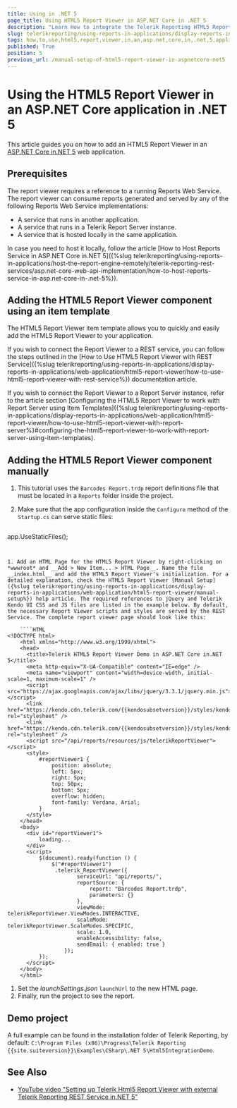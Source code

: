 ```yaml
---
title: Using in .NET 5
page_title: Using HTML5 Report Viewer in ASP.NET Core in .NET 5
description: "Learn How to integrate the Telerik Reporting HTML5 Report Viewer in ASP.NET Core applications in .NET 5."
slug: telerikreporting/using-reports-in-applications/display-reports-in-applications/web-application/html5-report-viewer/how-to-use-html5-report-viewer-in-an-asp.net-core-in-.net-5-application
tags: how,to,use,html5,report,viewer,in,an,asp.net,core,in,.net,5,application
published: True
position: 5
previous_url: /manual-setup-of-html5-report-viewer-in-aspnetcore-net5
---
```


# Using the HTML5 Report Viewer in an ASP.NET Core application in .NET 5

This article guides you on how to add an HTML5 Report Viewer in an [ASP.NET Core in.NET 5](https://devblogs.microsoft.com/dotnet/introducing-net-5/) web application.

## Prerequisites

The report viewer requires a reference to a running Reports Web Service. The report viewer can consume reports generated and served by any of the following Reports Web Service implementations:

* A service that runs in another application.
* A service that runs in a Telerik Report Server instance.
* A service that is hosted locally in the same application.

In case you need to host it locally, follow the article [How to Host Reports Service in ASP.NET Core in.NET 5]({%slug telerikreporting/using-reports-in-applications/host-the-report-engine-remotely/telerik-reporting-rest-services/asp.net-core-web-api-implementation/how-to-host-reports-service-in-asp.net-core-in-.net-5%}).

## Adding the HTML5 Report Viewer component using an item template

The HTML5 Report Viewer item template allows you to quickly and easily add the HTML5 Report Viewer to your application.

If you wish to connect the Report Viewer to a REST service, you can follow the steps outlined in the [How to Use HTML5 Report Viewer with REST Service]({%slug telerikreporting/using-reports-in-applications/display-reports-in-applications/web-application/html5-report-viewer/how-to-use-html5-report-viewer-with-rest-service%}) documentation article.

If you wish to connect the Report Viewer to a Report Server instance, refer to the article section [Configuring the HTML5 Report Viewer to work with Report Server using Item Templates]({%slug telerikreporting/using-reports-in-applications/display-reports-in-applications/web-application/html5-report-viewer/how-to-use-html5-report-viewer-with-report-server%}#configuring-the-html5-report-viewer-to-work-with-report-server-using-item-templates).

## Adding the HTML5 Report Viewer component manually

1. This tutorial uses the `Barcodes Report.trdp` report definitions file that must be located in a `Reports` folder inside the project.
1. Make sure that the app configuration inside the `Configure` method of the `Startup.cs` can serve static files:

	````C#
app.UseStaticFiles();
````


1. Add an HTML Page for the HTML5 Report Viewer by right-clicking on *wwwroot* and __Add > New Item... > HTML Page__. Name the file __index.html__ and add the HTML5 Report Viewer's initialization. For a detailed explanation, check the HTML5 Report Viewer [Manual Setup]({%slug telerikreporting/using-reports-in-applications/display-reports-in-applications/web-application/html5-report-viewer/manual-setup%}) help article. The required references to jQuery and Telerik Kendo UI CSS and JS files are listed in the example below. By default, the necessary Report Viewer scripts and styles are served by the REST Service. The complete report viewer page should look like this:

	````HTML
<!DOCTYPE html>
	<html xmlns="http://www.w3.org/1999/xhtml">
	<head>
	  <title>Telerik HTML5 Report Viewer Demo in ASP.NET Core in.NET 5</title>
	  <meta http-equiv="X-UA-Compatible" content="IE=edge" />
	  <meta name="viewport" content="width=device-width, initial-scale=1, maximum-scale=1" />
	  <script src="https://ajax.googleapis.com/ajax/libs/jquery/3.3.1/jquery.min.js"> </script>
	  <link href="https://kendo.cdn.telerik.com/{{kendosubsetversion}}/styles/kendo.common.min.css" rel="stylesheet" />
	  <link href="https://kendo.cdn.telerik.com/{{kendosubsetversion}}/styles/kendo.blueopal.min.css" rel="stylesheet" />
	  <script src="/api/reports/resources/js/telerikReportViewer"> </script>
	  <style>
		  #reportViewer1 {
			  position: absolute;
			  left: 5px;
			  right: 5px;
			  top: 50px;
			  bottom: 5px;
			  overflow: hidden;
			  font-family: Verdana, Arial;
		  }
	  </style>
	</head>
	<body>
	  <div id="reportViewer1">
		  loading...
	  </div>
	  <script>
		  $(document).ready(function () {
			  $("#reportViewer1")
			   .telerik_ReportViewer({
					  serviceUrl: "api/reports/",
					  reportSource: {
						  report: "Barcodes Report.trdp",
						  parameters: {}
					  },
					  viewMode: telerikReportViewer.ViewModes.INTERACTIVE,
					  scaleMode: telerikReportViewer.ScaleModes.SPECIFIC,
					  scale: 1.0,
					  enableAccessibility: false,
					  sendEmail: { enabled: true }
				  });
		  });
	  </script>
	</body>
	</html>
````


1. Set the *launchSettings.json* `launchUrl` to the new HTML page.
1. Finally, run the project to see the report.

## Demo project

A full example can be found in the installation folder of Telerik Reporting, by default: `C:\Program Files (x86)\Progress\Telerik Reporting {{site.suiteversion}}\Examples\CSharp\.NET 5\Html5IntegrationDemo`.

## See Also

* [YouTube video "Setting up Telerik Html5 Report Viewer with external Telerik Reporting REST Service in.NET 5"](https://www.youtube.com/watch?v=GeCUGTgZziI)
